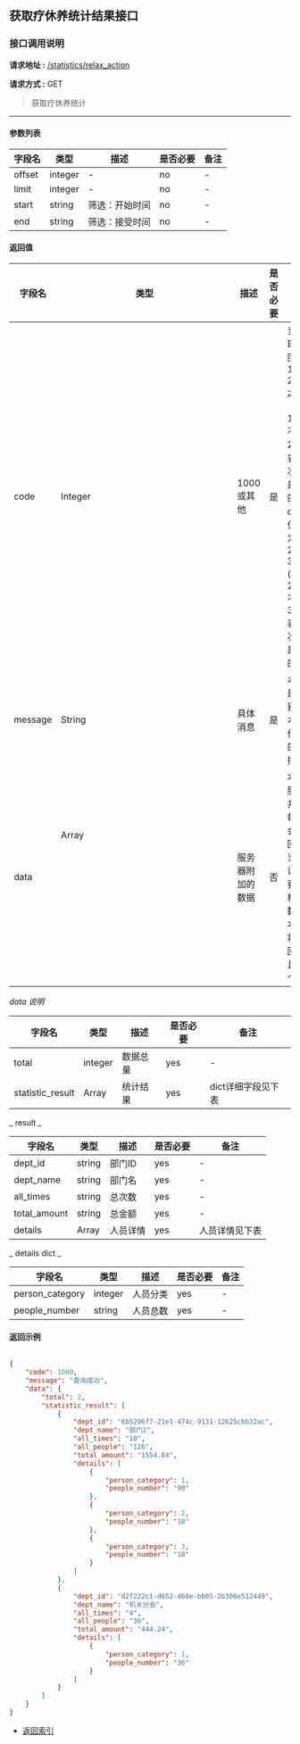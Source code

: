 ## 获取疗休养统计结果接口

### 接口调用说明

__请求地址 :__ [/statistics/relax_action](#)

__请求方式 :__ GET

> 获取疗休养统计

--------------------------------------

#### 参数列表

|字段名|类型|描述|是否必要|备注|
|-|-|-|-|-|
|offset|integer|-|no|-|
|limit|integer|-|no|-|
|start|string|筛选：开始时间|no|-|
|end|string|筛选：接受时间|no|-|


#### 返回值

|字段名|类型|描述|是否必要|备注|
|-|-|-|-|-|
|code|Integer|1000 或其他|是|当code取值范围为 1000 - 2000 之间时（包含1000, 不包含2000）表示此次操作是成功的。当code取值范围为 2000 - 3000 (包含2000, 不包含3000)表示此次操作是失败的|
|message|String|具体消息|是|本字段是服务器对于本次操作结果的消息描述|
|data|Array<Object>|服务器附加的数据|否|本字段服务器并不是每次都会返回，大当每次请求需要返回相应的数据时本字段将会返回，并且是一个数组|

_data 说明_

|字段名|类型|描述|是否必要|备注|
|-|-|-|-|-|
|total|integer|数据总量|yes|-|
|statistic_result|Array<Dict>|统计结果|yes|dict详细字段见下表|

_ result _

|字段名|类型|描述|是否必要|备注|
|-|-|-|-|-|
|dept_id|string|部门ID|yes|-|
|dept_name|string|部门名|yes|-|
|all_times|string|总次数|yes|-|
|total_amount|string|总金额|yes|-|
|details|Array<dict>|人员详情|yes|人员详情见下表|

_ details dict _

|字段名|类型|描述|是否必要|备注|
|-|-|-|-|-|
|person_category|integer|人员分类|yes|-|
|people_number|string|人员总数|yes|-|



#### 返回示例

```json

{
    "code": 1000,
    "message": "查询成功",
    "data": {
        "total": 2,
        "statistic_result": [
            {
                "dept_id": "6b5296f7-21e1-474c-9131-12625cbb32ac",
                "dept_name": "部门2",
                "all_times": "10",
                "all_people": "126",
                "total_amount": "1554.84",
                "details": [
                    {
                        "person_category": 1,
                        "people_number": "90"
                    },
                    {
                        "person_category": 2,
                        "people_number": "18"
                    },
                    {
                        "person_category": 3,
                        "people_number": "18"
                    }
                ]
            },
            {
                "dept_id": "d2f222c1-d652-460e-bb05-2b306e512449",
                "dept_name": "机关分会",
                "all_times": "4",
                "all_people": "36",
                "total_amount": "444.24",
                "details": [
                    {
                        "person_category": 1,
                        "people_number": "36"
                    }
                ]
            }
        ]
    }
}
```

* [返回索引](../readme.md)
